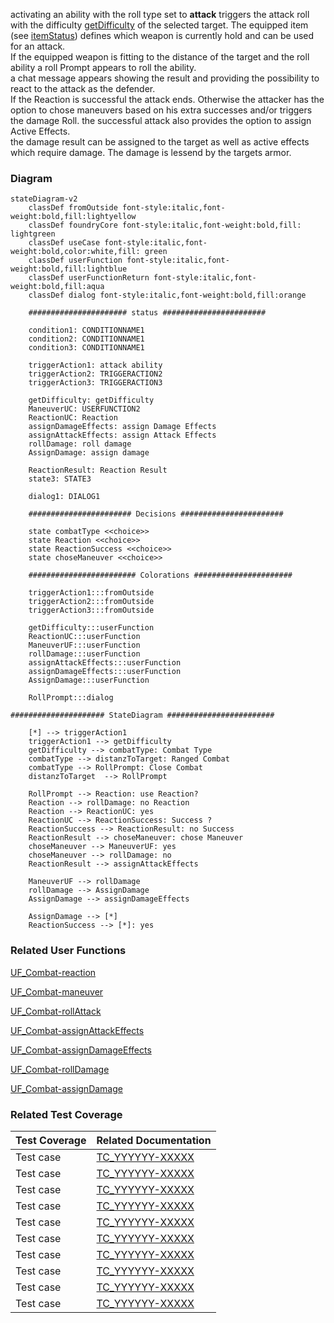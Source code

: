 activating an ability with the roll type set to **attack** triggers the attack roll with the difficulty [getDifficulty](http:...) of the selected target. The equipped item (see [itemStatus](http:...)) defines which weapon is currently hold and can be used for an attack. <br>
If the equipped weapon is fitting to the distance of the target and the roll ability a roll Prompt appears to roll the ability.<br>
a chat message appears showing the result and providing the possibility to react to the attack as the defender.<br>
If the Reaction is successful the attack ends. Otherwise the attacker has the option to chose maneuvers based on his extra successes and/or triggers the damage Roll. the successful attack also provides the option to assign Active Effects.<br>
the damage result can be assigned to the target as well as active effects which require damage. The damage is lessend by the targets armor.

### Diagram
```mermaid
stateDiagram-v2
    classDef fromOutside font-style:italic,font-weight:bold,fill:lightyellow
    classDef foundryCore font-style:italic,font-weight:bold,fill: lightgreen
    classDef useCase font-style:italic,font-weight:bold,color:white,fill: green
    classDef userFunction font-style:italic,font-weight:bold,fill:lightblue
    classDef userFunctionReturn font-style:italic,font-weight:bold,fill:aqua
    classDef dialog font-style:italic,font-weight:bold,fill:orange

    ###################### status #######################

    condition1: CONDITIONNAME1
    condition2: CONDITIONNAME1
    condition3: CONDITIONNAME1

    triggerAction1: attack ability
    triggerAction2: TRIGGERACTION2
    triggerAction3: TRIGGERACTION3

    getDifficulty: getDifficulty
    ManeuverUC: USERFUNCTION2
    ReactionUC: Reaction
    assignDamageEffects: assign Damage Effects
    assignAttackEffects: assign Attack Effects
    rollDamage: roll damage
    AssignDamage: assign damage

    ReactionResult: Reaction Result
    state3: STATE3

    dialog1: DIALOG1

    ####################### Decisions #######################

    state combatType <<choice>>
    state Reaction <<choice>>
    state ReactionSuccess <<choice>>
    state choseManeuver <<choice>>

    ######################## Colorations ######################

    triggerAction1:::fromOutside
    triggerAction2:::fromOutside
    triggerAction3:::fromOutside

    getDifficulty:::userFunction
    ReactionUC:::userFunction
    ManeuverUF:::userFunction
    rollDamage:::userFunction
    assignAttackEffects:::userFunction
    assignDamageEffects:::userFunction
    AssignDamage:::userFunction

    RollPrompt:::dialog

##################### StateDiagram ########################

    [*] --> triggerAction1
    triggerAction1 --> getDifficulty
    getDifficulty --> combatType: Combat Type
    combatType --> distanzToTarget: Ranged Combat
    combatType --> RollPrompt: Close Combat
    distanzToTarget  --> RollPrompt

    RollPrompt --> Reaction: use Reaction?
    Reaction --> rollDamage: no Reaction 
    Reaction --> ReactionUC: yes
    ReactionUC --> ReactionSuccess: Success ?
    ReactionSuccess --> ReactionResult: no Success 
    ReactionResult --> choseManeuver: chose Maneuver
    choseManeuver --> ManeuverUF: yes
    choseManeuver --> rollDamage: no
    ReactionResult --> assignAttackEffects

    ManeuverUF --> rollDamage
    rollDamage --> AssignDamage
    AssignDamage --> assignDamageEffects

    AssignDamage --> [*]
    ReactionSuccess --> [*]: yes
```

### Related User Functions

[UF_Combat-reaction](../User%20Functions/UF_Combat-reaction.md)

[UF_Combat-maneuver](../User%20Functions/UF_Combat-maneuver.md)

[UF_Combat-rollAttack](../User%20Functions/UF_Combat-rollAttack.md)

[UF_Combat-assignAttackEffects](../User%20Functions/UF_Combat-assignAttackEffects.md)

[UF_Combat-assignDamageEffects](../User%20Functions/UF_Combat-assignDamageEffects.md)

[UF_Combat-rollDamage](../User%20Functions/UF_Combat-rollDamage.md)

[UF_Combat-assignDamage](../User%20Functions/UF_Combat-assignDamage.md)


### Related Test Coverage

| Test Coverage | Related Documentation |
|---------------|-----------------------|
| Test case | [TC_YYYYYY-XXXXX](https://github.com/patrickmohrmann/earthdawn4eV2/issues/) |
| Test case | [TC_YYYYYY-XXXXX](https://github.com/patrickmohrmann/earthdawn4eV2/issues/) |
| Test case | [TC_YYYYYY-XXXXX](https://github.com/patrickmohrmann/earthdawn4eV2/issues/) |
| Test case | [TC_YYYYYY-XXXXX](https://github.com/patrickmohrmann/earthdawn4eV2/issues/) |
| Test case | [TC_YYYYYY-XXXXX](https://github.com/patrickmohrmann/earthdawn4eV2/issues/) |
| Test case | [TC_YYYYYY-XXXXX](https://github.com/patrickmohrmann/earthdawn4eV2/issues/) |
| Test case | [TC_YYYYYY-XXXXX](https://github.com/patrickmohrmann/earthdawn4eV2/issues/) |
| Test case | [TC_YYYYYY-XXXXX](https://github.com/patrickmohrmann/earthdawn4eV2/issues/) |
| Test case | [TC_YYYYYY-XXXXX](https://github.com/patrickmohrmann/earthdawn4eV2/issues/) |
| Test case | [TC_YYYYYY-XXXXX](https://github.com/patrickmohrmann/earthdawn4eV2/issues/) |


